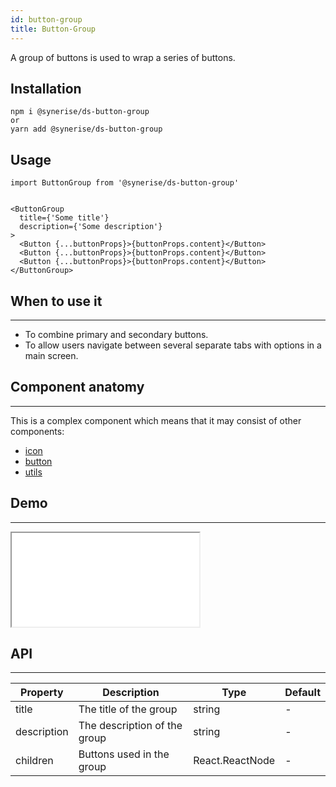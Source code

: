 ```yaml
---
id: button-group
title: Button-Group
---
```


A group of buttons is used to wrap a series of buttons.

## Installation

```
npm i @synerise/ds-button-group
or
yarn add @synerise/ds-button-group
```

## Usage

```
import ButtonGroup from '@synerise/ds-button-group'


<ButtonGroup
  title={'Some title'}
  description={'Some description'}
>
  <Button {...buttonProps}>{buttonProps.content}</Button>
  <Button {...buttonProps}>{buttonProps.content}</Button>
  <Button {...buttonProps}>{buttonProps.content}</Button>
</ButtonGroup>

```

## When to use it

---

- To combine primary and secondary buttons.
- To allow users navigate between several separate tabs with options in a main screen.

## Component anatomy

---

This is a complex component which means that it may consist of other components:

- [icon](/docs/components/icon/)
- [button](/docs/components/button/)
- [utils](/docs/components/utils/)

## Demo

---

<iframe src="/storybook-static/iframe.html?id=components-buttongroup--default"></iframe>

## API

---

| Property    | Description                  | Type            | Default |
| ----------- | ---------------------------- | --------------- | ------- |
| title       | The title of the group       | string          | -       |
| description | The description of the group | string          | -       |
| children    | Buttons used in the group    | React.ReactNode | -       |
